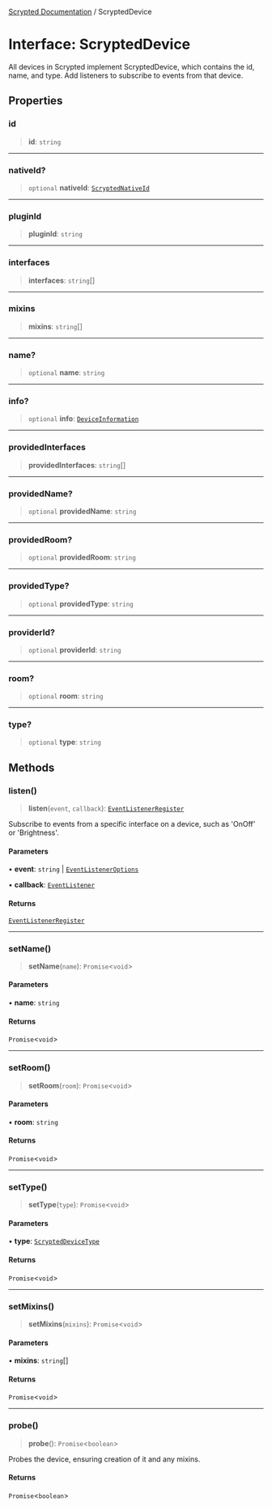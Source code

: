 [Scrypted Documentation](../globals.md) / ScryptedDevice

# Interface: ScryptedDevice

All devices in Scrypted implement ScryptedDevice, which contains the id, name, and type. Add listeners to subscribe to events from that device.

## Properties

### id

> **id**: `string`

***

### nativeId?

> `optional` **nativeId**: [`ScryptedNativeId`](../type-aliases/ScryptedNativeId.md)

***

### pluginId

> **pluginId**: `string`

***

### interfaces

> **interfaces**: `string`[]

***

### mixins

> **mixins**: `string`[]

***

### name?

> `optional` **name**: `string`

***

### info?

> `optional` **info**: [`DeviceInformation`](DeviceInformation.md)

***

### providedInterfaces

> **providedInterfaces**: `string`[]

***

### providedName?

> `optional` **providedName**: `string`

***

### providedRoom?

> `optional` **providedRoom**: `string`

***

### providedType?

> `optional` **providedType**: `string`

***

### providerId?

> `optional` **providerId**: `string`

***

### room?

> `optional` **room**: `string`

***

### type?

> `optional` **type**: `string`

## Methods

### listen()

> **listen**(`event`, `callback`): [`EventListenerRegister`](EventListenerRegister.md)

Subscribe to events from a specific interface on a device, such as 'OnOff' or 'Brightness'.

#### Parameters

• **event**: `string` \| [`EventListenerOptions`](EventListenerOptions.md)

• **callback**: [`EventListener`](../type-aliases/EventListener.md)

#### Returns

[`EventListenerRegister`](EventListenerRegister.md)

***

### setName()

> **setName**(`name`): `Promise`\<`void`\>

#### Parameters

• **name**: `string`

#### Returns

`Promise`\<`void`\>

***

### setRoom()

> **setRoom**(`room`): `Promise`\<`void`\>

#### Parameters

• **room**: `string`

#### Returns

`Promise`\<`void`\>

***

### setType()

> **setType**(`type`): `Promise`\<`void`\>

#### Parameters

• **type**: [`ScryptedDeviceType`](../enumerations/ScryptedDeviceType.md)

#### Returns

`Promise`\<`void`\>

***

### setMixins()

> **setMixins**(`mixins`): `Promise`\<`void`\>

#### Parameters

• **mixins**: `string`[]

#### Returns

`Promise`\<`void`\>

***

### probe()

> **probe**(): `Promise`\<`boolean`\>

Probes the device, ensuring creation of it and any mixins.

#### Returns

`Promise`\<`boolean`\>
